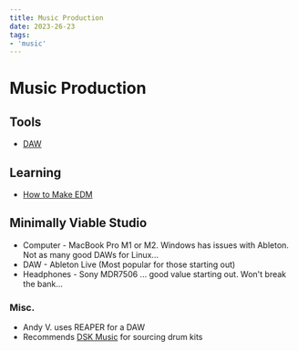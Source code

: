```yaml
---
title: Music Production
date: 2023-26-23
tags:
- 'music'
---
```


# Music Production

## Tools

* [DAW](20231126074700-daw.md)

## Learning

* [How to Make EDM](https://www.edmprod.com/how-to-make-electronic-music/)

## Minimally Viable Studio

* Computer - MacBook Pro M1 or M2. Windows has issues with Ableton. Not as many good DAWs for Linux...
* DAW - Ableton Live (Most popular for those starting out)
* Headphones - Sony MDR7506 ... good value starting out. Won't break the bank...

### Misc.

* Andy V. uses REAPER for a DAW
* Recommends [DSK Music](https://www.dskmusic.com/) for sourcing drum kits
